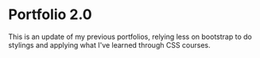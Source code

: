 # Portfolio 2.0
This is an update of my previous portfolios, relying less on bootstrap to do stylings and applying what I've learned through CSS courses.
